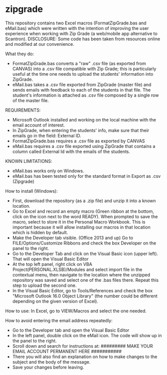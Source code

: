 # zipgrade

This repository contains two Excel macros (FormatZipGrade.bas and eMail.bas) which were written with the intention of improving the user experience when working with Zip Grade (a web/mobile app alternative to Scantron).
DISCLOSURE: Some code has been taken from resources online and modified at our convenience. 

What they do:
- FormatZipGrade.bas converts a "raw" .csv file (as exported from CANVAS) into a .csv file compatible with Zip Grade; this is particularly useful at the time one needs to upload the students' information into ZipGrade. 
- eMail.bas takes a .csv file exported from ZipGrade (master file) and sends emails with feedback to each of the students in that file. The student's information is attached as .csv file composed by a single row of the master file. 

REQUIREMENTS:
- Microsoft Outlook installed and working on the local machine with the email account of interest.
- In ZipGrade, when entering the students' info, make sure that their emails go in the field: External ID.
- FormatZipGrade.bas requires a .csv file as exported by CANVAS
- eMail.bas requires a .csv file exported using ZipGrade that contains a column called External Id with the emails of the students.

KNOWN LIMITATIONS:
- eMail.bas works only on Windows.
- eMail.bas has been tested only for the standard format in Export as .csv (Zipgrade)

How to install (Windows):
- First, download the repository (as a .zip file) and unzip it into a known location.
- Go to Excel and record an empty macro (Green ribbon at the bottom, click on the icon next to the word READY). When prompted to save the macro, select to store it in the Personal Macro Workbook. This is important because it will allow installing our macros in that location which is hidden by default.
- Make the Developer tab visible. (Office 2013 and up) Go to FILE/Options/Customize Ribbons and check the box Developer on the panel to the right.
- Go to the Developer Tab and click on the Visual Basic icon (upper left).  That will open the Visual Basic Editor 
- At the top left panel, right click on VBA Project(PERSONAL.XLSB)/Modules and select import file in the contextual menu, then navigate to the location where the unzipped repository was saved and select one of the .bas files there. Repeat this step to upload the second one.
- In the Visual Basic Editor, go to Tools/References and check the box "Microsoft Outlook 16.0 Object Library" (the number could be different depending on the given version of Excel).

How to use:
In Excel, go to VIEW/Macros and select the one needed.

How to avoid entering the email address repeatedly:
- Go to the Developer tab and open the Visual Basic Editor
- In the left panel, double click on the eMail icon. The code will show up in the panel to the right.
- Scroll down and search for instructions at: 
######### MAKE YOUR EMAIL ACCOUNT PERMANENT HERE  ###########
- There you will also find an explanation on how to make changes to the subject and the body of the message.
- Save your changes before leaving.
